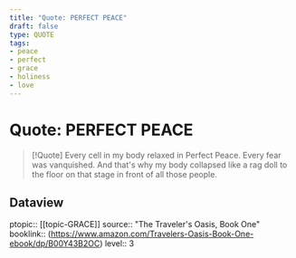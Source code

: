 ```yaml
---
title: "Quote: PERFECT PEACE"
draft: false
type: QUOTE
tags:
- peace
- perfect
- grace
- holiness
- love
---
```


# Quote: PERFECT PEACE
> [!Quote]
> Every cell in my body relaxed in Perfect Peace.
> Every fear was vanquished.
> And that's why my body collapsed like a rag doll to the floor on that stage in front of all those people.

## Dataview
ptopic:: [[topic-GRACE]]
source:: "The Traveler's Oasis, Book One"
booklink:: (https://www.amazon.com/Travelers-Oasis-Book-One-ebook/dp/B00Y43B2OC)
level:: 3

